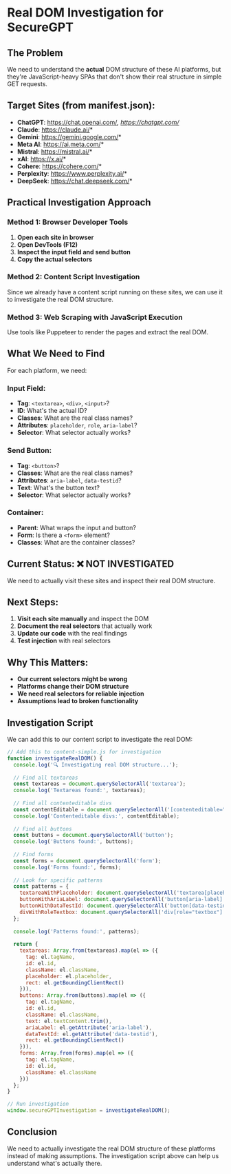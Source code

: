 # Real DOM Investigation for SecureGPT

## The Problem
We need to understand the **actual** DOM structure of these AI platforms, but they're JavaScript-heavy SPAs that don't show their real structure in simple GET requests.

## Target Sites (from manifest.json):
- **ChatGPT**: https://chat.openai.com/*, https://chatgpt.com/*
- **Claude**: https://claude.ai/*
- **Gemini**: https://gemini.google.com/*
- **Meta AI**: https://ai.meta.com/*
- **Mistral**: https://mistral.ai/*
- **xAI**: https://x.ai/*
- **Cohere**: https://cohere.com/*
- **Perplexity**: https://www.perplexity.ai/*
- **DeepSeek**: https://chat.deepseek.com/*

## Practical Investigation Approach

### Method 1: Browser Developer Tools
1. **Open each site in browser**
2. **Open DevTools (F12)**
3. **Inspect the input field and send button**
4. **Copy the actual selectors**

### Method 2: Content Script Investigation
Since we already have a content script running on these sites, we can use it to investigate the real DOM structure.

### Method 3: Web Scraping with JavaScript Execution
Use tools like Puppeteer to render the pages and extract the real DOM.

## What We Need to Find

For each platform, we need:

### Input Field:
- **Tag**: `<textarea>`, `<div>`, `<input>`?
- **ID**: What's the actual ID?
- **Classes**: What are the real class names?
- **Attributes**: `placeholder`, `role`, `aria-label`?
- **Selector**: What selector actually works?

### Send Button:
- **Tag**: `<button>`?
- **Classes**: What are the real class names?
- **Attributes**: `aria-label`, `data-testid`?
- **Text**: What's the button text?
- **Selector**: What selector actually works?

### Container:
- **Parent**: What wraps the input and button?
- **Form**: Is there a `<form>` element?
- **Classes**: What are the container classes?

## Current Status: ❌ NOT INVESTIGATED

We need to actually visit these sites and inspect their real DOM structure.

## Next Steps:
1. **Visit each site manually** and inspect the DOM
2. **Document the real selectors** that actually work
3. **Update our code** with the real findings
4. **Test injection** with real selectors

## Why This Matters:
- **Our current selectors might be wrong**
- **Platforms change their DOM structure**
- **We need real selectors for reliable injection**
- **Assumptions lead to broken functionality**

## Investigation Script
We can add this to our content script to investigate the real DOM:

```javascript
// Add this to content-simple.js for investigation
function investigateRealDOM() {
  console.log('🔍 Investigating real DOM structure...');
  
  // Find all textareas
  const textareas = document.querySelectorAll('textarea');
  console.log('Textareas found:', textareas);
  
  // Find all contenteditable divs
  const contentEditable = document.querySelectorAll('[contenteditable="true"]');
  console.log('Contenteditable divs:', contentEditable);
  
  // Find all buttons
  const buttons = document.querySelectorAll('button');
  console.log('Buttons found:', buttons);
  
  // Find forms
  const forms = document.querySelectorAll('form');
  console.log('Forms found:', forms);
  
  // Look for specific patterns
  const patterns = {
    textareaWithPlaceholder: document.querySelectorAll('textarea[placeholder]'),
    buttonWithAriaLabel: document.querySelectorAll('button[aria-label]'),
    buttonWithDataTestId: document.querySelectorAll('button[data-testid]'),
    divWithRoleTextbox: document.querySelectorAll('div[role="textbox"]')
  };
  
  console.log('Patterns found:', patterns);
  
  return {
    textareas: Array.from(textareas).map(el => ({
      tag: el.tagName,
      id: el.id,
      className: el.className,
      placeholder: el.placeholder,
      rect: el.getBoundingClientRect()
    })),
    buttons: Array.from(buttons).map(el => ({
      tag: el.tagName,
      id: el.id,
      className: el.className,
      text: el.textContent.trim(),
      ariaLabel: el.getAttribute('aria-label'),
      dataTestId: el.getAttribute('data-testid'),
      rect: el.getBoundingClientRect()
    })),
    forms: Array.from(forms).map(el => ({
      tag: el.tagName,
      id: el.id,
      className: el.className
    }))
  };
}

// Run investigation
window.secureGPTInvestigation = investigateRealDOM();
```

## Conclusion
We need to actually investigate the real DOM structure of these platforms instead of making assumptions. The investigation script above can help us understand what's actually there.

